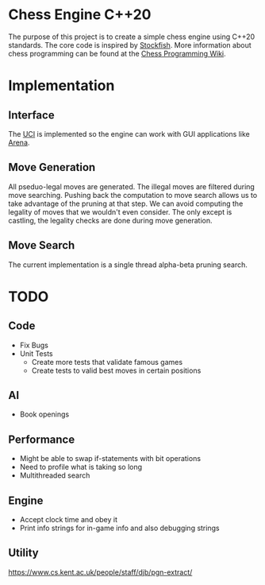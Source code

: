 # Chess Engine C++20
The purpose of this project is to create a simple chess engine using C++20 standards. The core code is inspired by [Stockfish](https://github.com/official-stockfish/Stockfish). More information about chess programming can be found at the [Chess Programming Wiki](https://www.chessprogramming.org/Main_Page).

# Implementation

## Interface
The [UCI](http://wbec-ridderkerk.nl/html/UCIProtocol.html) is implemented so the engine can work with GUI applications like [Arena](http://www.playwitharena.de/).

## Move Generation
All pseduo-legal moves are generated. The illegal moves are filtered during move searching. Pushing back the computation to move search allows us to take advantage of the pruning at that step. We can avoid computing the legality of moves that we wouldn't even consider. The only except is castling, the legality checks are done during move generation.

## Move Search
The current implementation is a single thread alpha-beta pruning search.

# TODO

## Code
* Fix Bugs
* Unit Tests
  * Create more tests that validate famous games
  * Create tests to valid best moves in certain positions

## AI
* Book openings

## Performance
* Might be able to swap if-statements with bit operations
* Need to profile what is taking so long
* Multithreaded search

## Engine
* Accept clock time and obey it
* Print info strings for in-game info and also debugging strings

## Utility
https://www.cs.kent.ac.uk/people/staff/djb/pgn-extract/